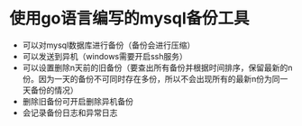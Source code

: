 # 使用go语言编写的mysql备份工具

* 可以对mysql数据库进行备份（备份会进行压缩）
* 可以发送到异机（windows需要开启ssh服务）
* 可以设置删除n天前的旧备份（要查出所有备份并根据时间排序，保留最新的n份。因为一天的备份不可同时存在多份，所以不会出现所有的最新n份为同一天备份的情况）
* 删除旧备份可开启删除异机备份
* 会记录备份日志和异常日志